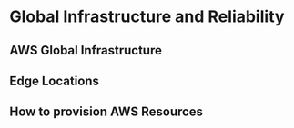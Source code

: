 # Global Infrastructure and Reliability

## AWS Global Infrastructure

## Edge Locations

## How to provision AWS Resources